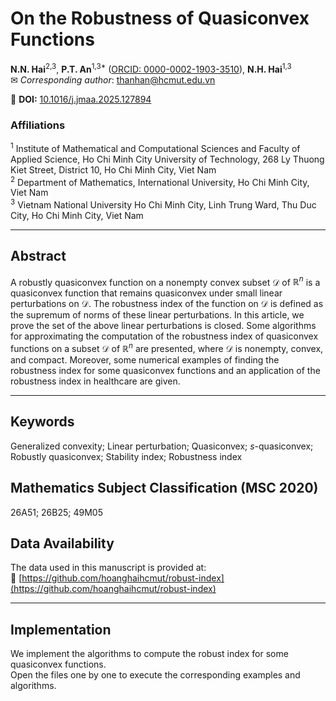 # On the Robustness of Quasiconvex Functions

**N.N. Hai**<sup>2,3</sup>, **P.T. An**<sup>1,3*</sup> ([ORCID: 0000-0002-1903-3510](https://orcid.org/0000-0002-1903-3510)), **N.H. Hai**<sup>1,3</sup>  
✉ *Corresponding author*: [thanhan@hcmut.edu.vn](mailto:thanhan@hcmut.edu.vn)  

📄 **DOI:** [10.1016/j.jmaa.2025.127894](https://doi.org/10.1016/j.jmaa.2025.127894)

### Affiliations
<sup>1</sup> Institute of Mathematical and Computational Sciences and Faculty of Applied Science, Ho Chi Minh City University of Technology, 268 Ly Thuong Kiet Street, District 10, Ho Chi Minh City, Viet Nam  
<sup>2</sup> Department of Mathematics, International University, Ho Chi Minh City, Viet Nam  
<sup>3</sup> Vietnam National University Ho Chi Minh City, Linh Trung Ward, Thu Duc City, Ho Chi Minh City, Viet Nam

---

## Abstract
A robustly quasiconvex function on a nonempty convex subset $\mathcal{D}$ of $\mathbb{R}^n$ is a quasiconvex function that remains quasiconvex under small linear perturbations on $\mathcal{D}$. The robustness index of the function on $\mathcal{D}$ is defined as the supremum of norms of these linear perturbations. In this article, we prove the set of the above linear perturbations is closed. Some algorithms for approximating the computation of the robustness index of quasiconvex functions on a subset $\mathcal{D}$ of $\mathbb{R}^n$ are presented, where $\mathcal{D}$ is nonempty, convex, and compact. Moreover, some numerical examples of finding the robustness index for some quasiconvex functions and an application of the robustness index in healthcare are given.

---

## Keywords
Generalized convexity; Linear perturbation; Quasiconvex; *s*-quasiconvex; Robustly quasiconvex; Stability index; Robustness index

## Mathematics Subject Classification (MSC 2020)
26A51; 26B25; 49M05

## Data Availability
The data used in this manuscript is provided at:  
🔗 [https://github.com/hoanghaihcmut/robust-index](https://github.com/hoanghaihcmut/robust-index)

---

## Implementation
We implement the algorithms to compute the robust index for some quasiconvex functions.  
Open the files one by one to execute the corresponding examples and algorithms.
